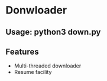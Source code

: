 # Donwloader

## Usage: python3 down.py <url>

## Features
* Multi-threaded downloader
* Resume facility
